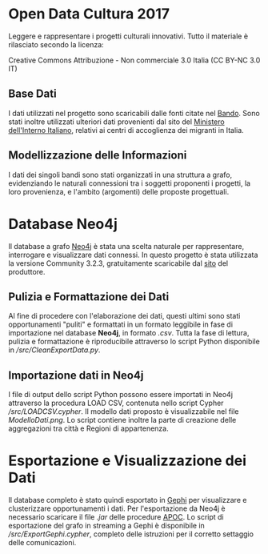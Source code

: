 # Open Data Cultura 2017
Leggere e rappresentare i progetti culturali innovativi.
Tutto il materiale è rilasciato secondo la licenza:

Creative Commons Attribuzione - Non commerciale 3.0 Italia (CC BY-NC 3.0 IT)

## Base Dati
I dati utilizzati nel progetto sono scaricabili dalle fonti citate nel [Bando](https://www.che-fare.com/che-fare-media/2017/05/Bando-Open-Data-per-la-Cultura.pdf). Sono stati inoltre utilizzati ulteriori dati provenienti dal sito del [Ministero dell'Interno Italiano](http://www.interno.gov.it/it/sala-stampa/dati-e-statistiche), relativi ai centri di accoglienza dei migranti in Italia.

## Modellizzazione delle Informazioni
I dati dei singoli bandi sono stati organizzati in una struttura a grafo, evidenziando le naturali connessioni tra i soggetti proponenti i progetti, la loro provenienza, e l'ambito (argomenti) delle proposte progettuali.

# Database Neo4j
Il database a grafo [Neo4j](www.neo4j.com) è stata una scelta naturale per rappresentare, interrogare e visualizzare dati connessi. In questo progetto è stata utilizzata la versione Community 3.2.3, gratuitamente scaricabile dal [sito](https://neo4j.com/download/community-edition/) del produttore.

## Pulizia e Formattazione dei Dati
Al fine di procedere con l'elaborazione dei dati, questi ultimi sono stati opportunamenti "puliti" e formattati in un formato leggibile in fase di importazione nel database **Neo4j**, in formato *.csv*. Tutta la fase di lettura, pulizia e formattazione è riproducibile attraverso lo script Python disponibile in */src/CleanExportData.py*.

## Importazione dati in Neo4j
I file di output dello script Python possono essere importati in Neo4j attraverso la procedura LOAD CSV, contenuta nello script Cypher */src/LOADCSV.cypher*. Il modello dati proposto è visualizzabile nel file *ModelloDati.png*. Lo script contiene inoltre la parte di creazione delle aggregazioni tra città e Regioni di appartenenza.

# Esportazione e Visualizzazione dei Dati
Il database completo è stato quindi esportato in [Gephi](https://gephi.org) per visualizzare e clusterizzare opportunamenti i dati. Per l'esportazione da Neo4j è necessario scaricare il file *.jar* delle procedure [APOC](https://neo4j-contrib.github.io/neo4j-apoc-procedures/). Lo script di esportazione del grafo in streaming a Gephi è disponibile in */src/ExportGephi.cypher*, completo delle istruzioni per il corretto settaggio delle comunicazioni.
